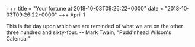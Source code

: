 +++
title = "Your fortune at 2018-10-03T09:26:22+0000"
date = "2018-10-03T09:26:22+0000"
+++
April 1

This is the day upon which we are reminded of what we are on the other three
hundred and sixty-four.
		-- Mark Twain, "Pudd'nhead Wilson's Calendar"
